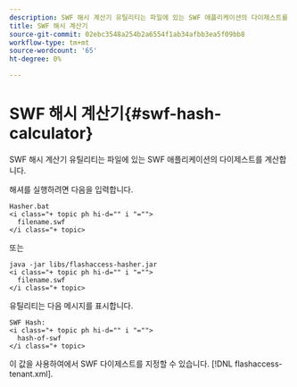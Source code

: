 ```yaml
---
description: SWF 해시 계산기 유틸리티는 파일에 있는 SWF 애플리케이션의 다이제스트를 계산합니다.
title: SWF 해시 계산기
source-git-commit: 02ebc3548a254b2a6554f1ab34afbb3ea5f09bb8
workflow-type: tm+mt
source-wordcount: '65'
ht-degree: 0%

---
```


# SWF 해시 계산기{#swf-hash-calculator}

SWF 해시 계산기 유틸리티는 파일에 있는 SWF 애플리케이션의 다이제스트를 계산합니다.

해셔를 실행하려면 다음을 입력합니다.

```
Hasher.bat 
<i class="+ topic ph hi-d="" i "="">
  filename.swf
</i class="+ topic>
```

또는

```
java -jar libs/flashaccess-hasher.jar 
<i class="+ topic ph hi-d="" i "="">
  filename.swf
</i class="+ topic>
```

유틸리티는 다음 메시지를 표시합니다.

```
SWF Hash: 
<i class="+ topic ph hi-d="" i "="">
  hash-of-swf
</i class="+ topic>
```

이 값을 사용하여에서 SWF 다이제스트를 지정할 수 있습니다. [!DNL flashaccess-tenant.xml].
